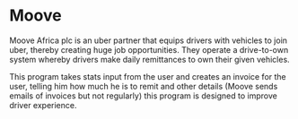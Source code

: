 # Moove
Moove Africa plc is an uber partner that equips drivers with vehicles to join uber, thereby creating huge job opportunities.
They operate a drive-to-own system whereby drivers make daily remittances to own their given vehicles.

This program takes stats input from the user and creates an invoice for the user, telling him how much he is to remit and other details (Moove sends emails of invoices but not regularly) this program is designed to improve driver experience.

